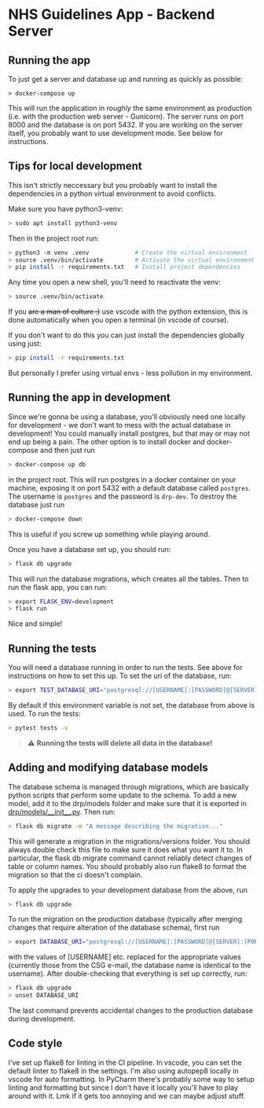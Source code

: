 # NHS Guidelines App - Backend Server

## Running the app

To just get a server and database up and running as quickly as possible:

```
> docker-compose up
```

This will run the application in _roughly_ the same environment as production (i.e. with the production web server - Gunicorn).
The server runs on port 8000 and the database is on port 5432.
If you are working on the server itself, you probably want to use development mode. See below for instructions.

## Tips for local development

This isn't strictly neccessary but you probably want to install the dependencies in a python virtual environment to avoid conflicts.

Make sure you have python3-venv:

```sh
> sudo apt install python3-venv
```

Then in the project root run:

```sh
> python3 -m venv .venv             # Create the virtual environment
> source .venv/bin/activate         # Activate the virtual environment in your shell
> pip install -r requirements.txt   # Install project dependencies
```

Any time you open a new shell, you'll need to reactivate the venv:

```sh
> source .venv/bin/activate
```

If you ~~are a man of culture :)~~ use vscode with the python extension, this is done automatically when you open a terminal (in vscode of course).

If you don't want to do this you can just install the dependencies globally using just:

```sh
> pip install -r requirements.txt
```

But personally I prefer using virtual envs - less pollution in my environment.

## Running the app in development

Since we're gonna be using a database, you'll obviously need one locally for development - we don't want to mess with the actual database in development! You could manually install postgres, but that may or may not end up being a pain. The other option is to install docker and docker-compose and then just run

```sh
> docker-compose up db
```

in the project root. This will run postgres in a docker container on your machine, exposing it on port 5432 with a default database called `postgres`. The username is `postgres` and the password is `drp-dev`. To destroy the database just run

```sh
> docker-compose down
```

This is useful if you screw up something while playing around.

Once you have a database set up, you should run:

```sh
> flask db upgrade
```

This will run the database migrations, which creates all the tables. Then to run the flask app, you can run:

```sh
> export FLASK_ENV=development
> flask run
```

Nice and simple!

## Running the tests

You will need a database running in order to run the tests. See above for instructions on how to set this up. To set the uri of the database, run:

```sh
> export TEST_DATABASE_URI="postgresql://[USERNAME]:[PASSWORD]@[SERVER]:[PORT]/[DATABASE_NAME]"
```

By default if this environment variable is not set, the database from above is used. To run the tests:

```sh
> pytest tests -v
```

> :warning: **Running the tests will delete all data in the database!**

## Adding and modifying database models

The database schema is managed through migrations, which are basically python scripts that perform some update to the schema.
To add a new model, add it to the drp/models folder and make sure that it is exported in [drp/models/\_\_init\_\_.py](drp/models/__init__.py).
Then run:

```sh
> flask db migrate -m "A message describing the migration..."
```

This will generate a migration in the migrations/versions folder.
You should always double check this file to make sure it does what you want it to.
In particular, the flask db migrate command cannot reliably detect changes of table or column names.
You should probably also run flake8 to format the migration so that the ci doesn't complain.

To apply the upgrades to your development database from the above, run

```sh
> flask db upgrade
```

To run the migration on the production database (typically after merging changes that require alteration of the database schema), first run

```sh
> export DATABASE_URI="postgresql://[USERNAME]:[PASSWORD]@[SERVER]:[PORT]/[DATABASE_NAME]"
```

with the values of \[USERNAME\] etc. replaced for the appropriate values
(currently those from the CSG e-mail, the database name is identical to the username).
After double-checking that everything is set up correctly, run:

```sh
> flask db upgrade
> unset DATABASE_URI
```

The last command prevents accidental changes to the production database during development.

## Code style

I've set up flake8 for linting in the CI pipeline. In vscode, you can set the default linter to flake8 in the settings. I'm also using autopep8 locally in vscode for auto formatting. In PyCharm there's probably some way to setup linting and formatting but since I don't have it locally you'll have to play around with it. Lmk if it gets too annoying and we can maybe adjust stuff.
